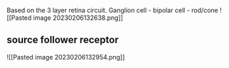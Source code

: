 Based on the 3 layer retina circuit. Ganglion cell - bipolar cell - rod/cone
![[Pasted image 20230206132638.png]]

## source follower receptor
![[Pasted image 20230206132954.png]]

